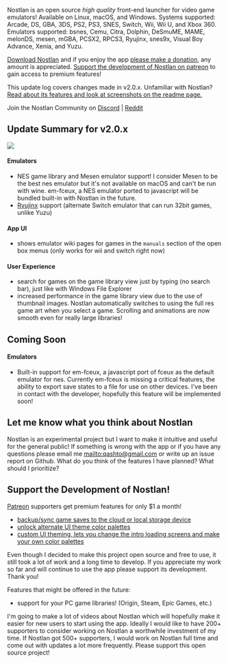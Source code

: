 Nostlan is an open source _high quality_ front-end launcher for video game emulators! Available on Linux, macOS, and Windows. Systems supported: Arcade, DS, GBA, 3DS, PS2, PS3, SNES, Switch, Wii, Wii U, and Xbox 360. Emulators supported: bsnes, Cemu, Citra, Dolphin, DeSmuME, MAME, melonDS, mesen, mGBA, PCSX2, RPCS3, Ryujinx, snes9x, Visual Boy Advance, Xenia, and Yuzu.

[Download Nostlan](https://github.com/quinton-ashley/nostlan/releases) and if you enjoy the app [please make a donation](https://www.paypal.me/qashto/20), any amount is appreciated. [Support the development of Nostlan on patreon](https://www.patreon.com/nostlan) to gain access to premium features!

This update log covers changes made in v2.0.x. Unfamiliar with Nostlan? [Read about its features and look at screenshots on the readme page.](https://github.com/quinton-ashley/nostlan/blob/master/README.md)

Join the Nostlan Community on [Discord](https://discord.gg/cT2yNC6) | [Reddit](https://www.reddit.com/r/nostlan/)

## Update Summary for v2.0.x

<p><a href="https://raw.githubusercontent.com/quinton-ashley/nostlan-screenshots/master/gcn.png">
<img src="https://raw.githubusercontent.com/quinton-ashley/nostlan-screenshots/master/gcn_LQ.png">
</a></p>

#### Emulators

- NES game library and Mesen emulator support! I consider Mesen to be the best nes emulator but it's not available on macOS and can't be run with wine. em-fceux, a NES emulator ported to javascript will be bundled built-in with Nostlan in the future.
- [Ryujinx](https://ryujinx.org/download/) support (alternate Switch emulator that can run 32bit games, unlike Yuzu)

#### App UI

- shows emulator wiki pages for games in the `manuals` section of the open box menus (only works for wii and switch right now)

#### User Experience

- search for games on the game library view just by typing (no search bar), just like with Windows File Explorer
- increased performance in the game library view due to the use of thumbnail images. Nostlan automatically switches to using the full res game art when you select a game. Scrolling and animations are now smooth even for really large libraries!

## Coming Soon

#### Emulators

- Built-in support for em-fceux, a javascript port of fceux as the default emulator for nes. Currently em-fceux is missing a critical features, the ability to export save states to a file for use on other devices. I've been in contact with the developer, hopefully this feature will be implemented soon!

## Let me know what you think about Nostlan

Nostlan is an experimental project but I want to make it intuitive and useful for the general public! If something is wrong with the app or if you have any questions please email me <mailto:qashto@gmail.com> or write up an issue report on Github. What do you think of the features I have planned? What should I prioritize?

## Support the Development of Nostlan!

[Patreon](https://www.patreon.com/nostlan) supporters get premium features for only \$1 a month!

- [backup/sync game saves to the cloud or local storage device](https://github.com/quinton-ashley/nostlan/wiki/Backup-Saves-and-Cloud-Save-Syncing)
- [unlock alternate UI theme color palettes](https://github.com/quinton-ashley/nostlan/wiki/Change-Theme)
- [custom UI theming, lets you change the intro loading screens and make your own color palettes](https://github.com/quinton-ashley/nostlan/wiki/Custom-Themes)

Even though I decided to make this project open source and free to use, it still took a lot of work and a long time to develop. If you appreciate my work so far and will continue to use the app please support its development. Thank you!

Features that might be offered in the future:

- support for your PC game libraries! (Origin, Steam, Epic Games, etc.)

I'm going to make a lot of videos about Nostlan which will hopefully make it easier for new users to start using the app. Ideally I would like to have 200+ supporters to consider working on Nostlan a worthwhile investment of my time. If Nostlan got 500+ supporters, I would work on Nostlan full time and come out with updates a lot more frequently. Please support this open source project!

